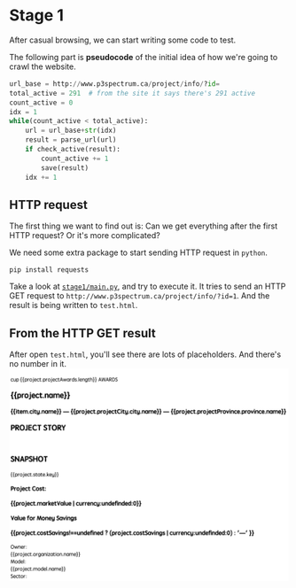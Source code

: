 # Stage 1
After casual browsing, we can start writing some code to test.

The following part is **pseudocode** of the initial idea of how we're going to crawl the website.
```py
url_base = http://www.p3spectrum.ca/project/info/?id=
total_active = 291  # from the site it says there's 291 active
count_active = 0
idx = 1
while(count_active < total_active):
    url = url_base+str(idx)
    result = parse_url(url)
    if check_active(result):
        count_active += 1
        save(result)
    idx += 1
```
## HTTP request
The first thing we want to find out is: 
Can we get everything after the first HTTP request? Or it's more complicated?

We need some extra package to start sending HTTP request in `python`.
```
pip install requests
```

Take a look at [`stage1/main.py`](./main.py), and try to execute it. It tries to send an HTTP GET request to `http://www.p3spectrum.ca/project/info/?id=1`. And the result is being written to `test.html`.

## From the HTTP GET result
After open `test.html`, you'll see there are lots of placeholders. And there's no number in it.
<kbd><img src=../imgs/s1_0.png alt="id in url" width="640" /></kbd>

